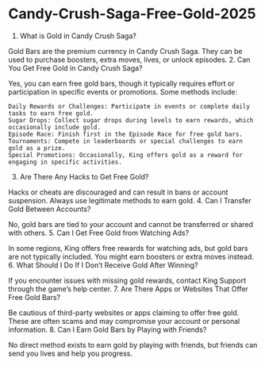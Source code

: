 # Candy-Crush-Saga-Free-Gold-2025
1. What is Gold in Candy Crush Saga?

Gold Bars are the premium currency in Candy Crush Saga. They can be used to purchase boosters, extra moves, lives, or unlock episodes.
2. Can You Get Free Gold in Candy Crush Saga?

Yes, you can earn free gold bars, though it typically requires effort or participation in specific events or promotions. Some methods include:

    Daily Rewards or Challenges: Participate in events or complete daily tasks to earn free gold.
    Sugar Drops: Collect sugar drops during levels to earn rewards, which occasionally include gold.
    Episode Race: Finish first in the Episode Race for free gold bars.
    Tournaments: Compete in leaderboards or special challenges to earn gold as a prize.
    Special Promotions: Occasionally, King offers gold as a reward for engaging in specific activities.

3. Are There Any Hacks to Get Free Gold?

Hacks or cheats are discouraged and can result in bans or account suspension. Always use legitimate methods to earn gold.
4. Can I Transfer Gold Between Accounts?

No, gold bars are tied to your account and cannot be transferred or shared with others.
5. Can I Get Free Gold from Watching Ads?

In some regions, King offers free rewards for watching ads, but gold bars are not typically included. You might earn boosters or extra moves instead.
6. What Should I Do If I Don’t Receive Gold After Winning?

If you encounter issues with missing gold rewards, contact King Support through the game’s help center.
7. Are There Apps or Websites That Offer Free Gold Bars?

Be cautious of third-party websites or apps claiming to offer free gold. These are often scams and may compromise your account or personal information.
8. Can I Earn Gold Bars by Playing with Friends?

No direct method exists to earn gold by playing with friends, but friends can send you lives and help you progress.
